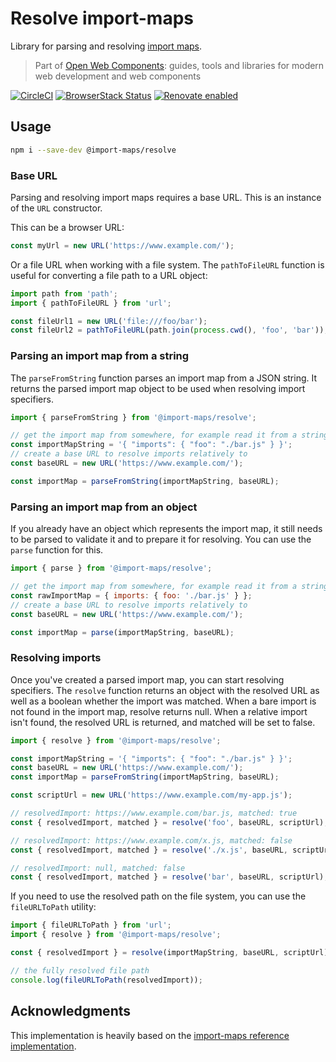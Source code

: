 # Resolve import-maps

Library for parsing and resolving [import maps](https://github.com/WICG/import-maps).

> Part of [Open Web Components](https://github.com/open-wc/open-wc/): guides, tools and libraries for modern web development and web components

[![CircleCI](https://circleci.com/gh/open-wc/open-wc.svg?style=shield)](https://circleci.com/gh/open-wc/open-wc)
[![BrowserStack Status](https://www.browserstack.com/automate/badge.svg?badge_key=M2UrSFVRang2OWNuZXlWSlhVc3FUVlJtTDkxMnp6eGFDb2pNakl4bGxnbz0tLUE5RjhCU0NUT1ZWa0NuQ3MySFFWWnc9PQ==--86f7fac07cdbd01dd2b26ae84dc6c8ca49e45b50)](https://www.browserstack.com/automate/public-build/M2UrSFVRang2OWNuZXlWSlhVc3FUVlJtTDkxMnp6eGFDb2pNakl4bGxnbz0tLUE5RjhCU0NUT1ZWa0NuQ3MySFFWWnc9PQ==--86f7fac07cdbd01dd2b26ae84dc6c8ca49e45b50)
[![Renovate enabled](https://img.shields.io/badge/renovate-enabled-brightgreen.svg)](https://renovatebot.com/)

## Usage

```bash
npm i --save-dev @import-maps/resolve
```

### Base URL

Parsing and resolving import maps requires a base URL. This is an instance of the `URL` constructor.

This can be a browser URL:

```js
const myUrl = new URL('https://www.example.com/');
```

Or a file URL when working with a file system. The `pathToFileURL` function is useful for converting a file path to a URL object:

```js
import path from 'path';
import { pathToFileURL } from 'url';

const fileUrl1 = new URL('file:///foo/bar');
const fileUrl2 = pathToFileURL(path.join(process.cwd(), 'foo', 'bar'));
```

### Parsing an import map from a string

The `parseFromString` function parses an import map from a JSON string. It returns the parsed import map object to be used when resolving import specifiers.

```js
import { parseFromString } from '@import-maps/resolve';

// get the import map from somewhere, for example read it from a string
const importMapString = '{ "imports": { "foo": "./bar.js" } }';
// create a base URL to resolve imports relatively to
const baseURL = new URL('https://www.example.com/');

const importMap = parseFromString(importMapString, baseURL);
```

### Parsing an import map from an object

If you already have an object which represents the import map, it still needs to be parsed to validate it and to prepare it for resolving. You can use the `parse` function for this.

```js
import { parse } from '@import-maps/resolve';

// get the import map from somewhere, for example read it from a string
const rawImportMap = { imports: { foo: './bar.js' } };
// create a base URL to resolve imports relatively to
const baseURL = new URL('https://www.example.com/');

const importMap = parse(importMapString, baseURL);
```

### Resolving imports

Once you've created a parsed import map, you can start resolving specifiers. The `resolve` function returns an object with the resolved URL as well as a boolean whether the import was matched. When a bare import is not found in the import map, resolve returns null. When a relative import isn't found, the resolved URL is returned, and matched will be set to false.

```js
import { resolve } from '@import-maps/resolve';

const importMapString = '{ "imports": { "foo": "./bar.js" } }';
const baseURL = new URL('https://www.example.com/');
const importMap = parseFromString(importMapString, baseURL);

const scriptUrl = new URL('https://www.example.com/my-app.js');

// resolvedImport: https://www.example.com/bar.js, matched: true
const { resolvedImport, matched } = resolve('foo', baseURL, scriptUrl);

// resolvedImport: https://www.example.com/x.js, matched: false
const { resolvedImport, matched } = resolve('./x.js', baseURL, scriptUrl);

// resolvedImport: null, matched: false
const { resolvedImport, matched } = resolve('bar', baseURL, scriptUrl);
```

If you need to use the resolved path on the file system, you can use the `fileURLToPath` utility:

```js
import { fileURLToPath } from 'url';
import { resolve } from '@import-maps/resolve';

const { resolvedImport } = resolve(importMapString, baseURL, scriptUrl);

// the fully resolved file path
console.log(fileURLToPath(resolvedImport));
```

## Acknowledgments

This implementation is heavily based on the [import-maps reference implementation](https://github.com/WICG/import-maps/tree/master/reference-implementation).
